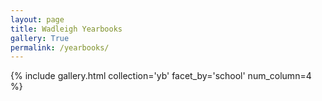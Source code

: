 ```yaml
---
layout: page
title: Wadleigh Yearbooks
gallery: True
permalink: /yearbooks/
---
```


{% include gallery.html collection='yb' facet_by='school'  num_column=4 %}
